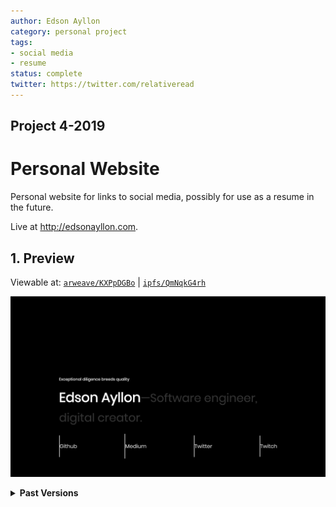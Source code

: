 ```yaml
---
author: Edson Ayllon
category: personal project
tags: 
- social media
- resume
status: complete
twitter: https://twitter.com/relativeread
---
```


## Project 4-2019

# Personal Website

Personal website for links to social media, possibly for use as a resume in the future. 

Live at http://edsonayllon.com.

## 1. Preview

Viewable at: [`arweave/KXPpDGBo`](https://arweave.net/KXPpDGBoLz675JZBCKO60D6sxyBfpVlrUcJRrHDQ7Gk) | [`ipfs/QmNqkG4rh`](https://ipfs.io/ipfs/QmNqkG4rhT1kP5SQ3C1V9Jah5xaUg4VoBu23eeYVA4ihj7)

![Preview](./screenshot.png)


<details>
    <summary><b>Past Versions</b></summary>
    <br>Oldest to Newest:
    <ul>
        <li><a href="https://arweave.net/vZVnqx21b86sbnnV7f708Fpb--BeGM5X3w8Qo1sQpqU">arweave/vZVnqx21...</a> | <a href="https://ipfs.io/ipfs/QmZdWvDxPz1URtwyak2Mnse1wabMy8dxBLSUSubn3x4d1W">ipfs/QmZdWv...</a></li>
        <li><a href="https://3iwlt5vem6xa.arweave.net/iu-rC2Yz3vCCpvsm-dVcCqKSSSm2XAo2JfWu-oHIAPM">arweave/iu-rC2Y...</a></li>
        <li><a href="https://7axh3v4u65qb.arweave.net/qnvLFWylWTcSPKdD68LJpK3PBKC0Z-8sSXpgebKXn5A">arweave/qnvLFWy...</a></li>
    </ul>
</details>
